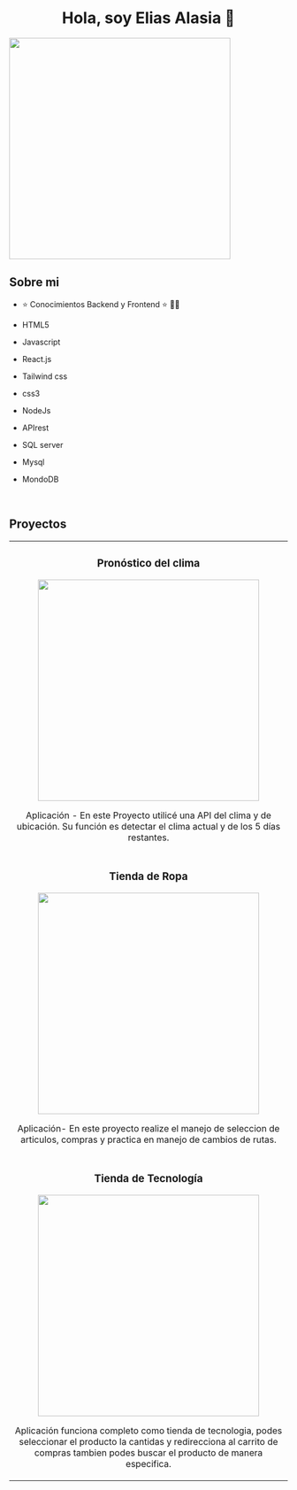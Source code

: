 <div align="center">
<h1 align="center">Hola, soy Elias Alasia 👋</h1>
</div>
<img src="https://i.imgur.com/CXzGs5q.png" width="400">

## Sobre mi

- ⭐ Conocimientos Backend y Frontend ⭐ 🧑‍🏫 

- HTML5
- Javascript
- React.js
- Tailwind css
- css3
- NodeJs
- APIrest
- SQL server
- Mysql
- MondoDB
 
<br>

## Proyectos 

<table>
  <tr>
    <td>
      <h3 align="center">Pronóstico del clima</h3>
      <div align="center">
        <a href="https://github.com/eliasalasia/Project-Final-N3EA.git" target="_blank"><img src="https://i.imgur.com/sVCdJBV.png" width="400"></a>
        <p>Aplicación - En este Proyecto utilicé una API del clima y de ubicación. Su función es detectar el clima actual y de los 5 días restantes.</p>
      </div>
    </td>
  </tr>
  <tr>
    <td>
      <h3 align="center">Tienda de Ropa</h3>
      <div align="center">
        <a href="https://github.com/eliasalasia/pract-10.git" target="_blank"><img src="https://i.imgur.com/uUwhxTF.png" width="400"></a>
        <p>Aplicación- En este proyecto realize el manejo de seleccion de articulos, compras y practica en manejo de cambios de rutas.</p>
      </div>
    </td>
  </tr>
  <tr>
    <td>
      <h3 align="center">Tienda de Tecnología</h3>
      <div align="center">
        <a href="https://github.com/eliasalasia/Pract-9-E.A.git" target="_blank"><img src="https://i.imgur.com/QtoIHuP.png" width="400"></a>
        <p>Aplicación funciona completo como tienda de tecnologia, podes seleccionar el producto la cantidas y redirecciona al carrito de compras tambien podes buscar el producto de manera especifica.</p>
      </div>
    </td>
  </tr>
</table>
